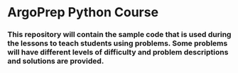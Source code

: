 # ArgoPrep Python Course
### This repository will contain the sample code that is used during the lessons to teach students using problems. Some problems will have different levels of difficulty and problem descriptions and  solutions are provided.
<!--stackedit_data:
eyJoaXN0b3J5IjpbLTcyMjk5MjM4OV19
-->